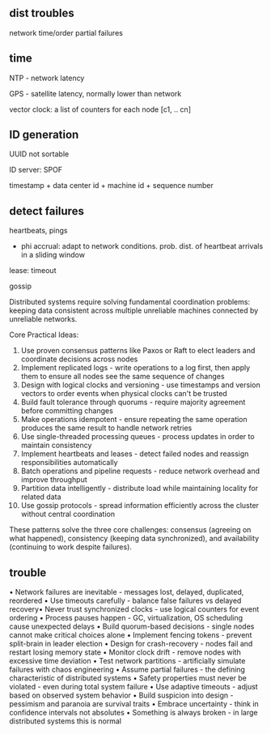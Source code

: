 ---
---
## dist troubles

network
time/order
partial failures


## time

NTP - network latency

GPS - satellite latency, normally lower than network

vector clock: a list of counters for each node [c1, .. cn]


## ID generation

UUID not sortable

ID server: SPOF

timestamp + data center id + machine id + sequence number


## detect failures

heartbeats, pings
- phi accrual: adapt to network conditions. prob. dist. of heartbeat arrivals in a sliding window

lease: timeout

gossip




  Distributed systems require solving fundamental coordination problems: keeping data consistent across multiple unreliable machines
  connected by unreliable networks.

  Core Practical Ideas:

  1. Use proven consensus patterns like Paxos or Raft to elect leaders and coordinate decisions across nodes
  2. Implement replicated logs - write operations to a log first, then apply them to ensure all nodes see the same sequence of changes
  3. Design with logical clocks and versioning - use timestamps and version vectors to order events when physical clocks can't be
  trusted
  4. Build fault tolerance through quorums - require majority agreement before committing changes
  5. Make operations idempotent - ensure repeating the same operation produces the same result to handle network retries
  6. Use single-threaded processing queues - process updates in order to maintain consistency
  7. Implement heartbeats and leases - detect failed nodes and reassign responsibilities automatically
  8. Batch operations and pipeline requests - reduce network overhead and improve throughput
  9. Partition data intelligently - distribute load while maintaining locality for related data
  10. Use gossip protocols - spread information efficiently across the cluster without central coordination

  These patterns solve the three core challenges: consensus (agreeing on what happened), consistency (keeping data synchronized), and
  availability (continuing to work despite failures).


## trouble

  • Network failures are inevitable - messages lost, delayed, duplicated,
   reordered
  • Use timeouts carefully - balance false failures vs delayed recovery•
  Never trust synchronized clocks - use logical counters for event
  ordering
  • Process pauses happen - GC, virtualization, OS scheduling cause
  unexpected delays
  • Build quorum-based decisions - single nodes cannot make critical
  choices alone
  • Implement fencing tokens - prevent split-brain in leader election
  • Design for crash-recovery - nodes fail and restart losing memory
  state
  • Monitor clock drift - remove nodes with excessive time deviation
  • Test network partitions - artificially simulate failures with chaos
  engineering
  • Assume partial failures - the defining characteristic of distributed
  systems
  • Safety properties must never be violated - even during total system
  failure
  • Use adaptive timeouts - adjust based on observed system behavior
  • Build suspicion into design - pessimism and paranoia are survival
  traits
  • Embrace uncertainty - think in confidence intervals not absolutes
  • Something is always broken - in large distributed systems this is
  normal
